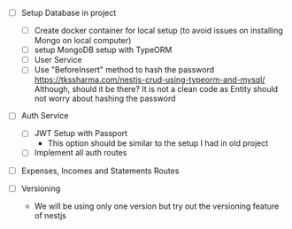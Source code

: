 - [ ] Setup Database in project

  - [ ] Create docker container for local setup (to avoid issues on installing Mongo on local computer)
  - [ ] setup MongoDB setup with TypeORM
  - [ ] User Service
  - [ ] Use "BeforeInsert" method to hash the password
        https://tkssharma.com/nestjs-crud-using-typeorm-and-mysql/
        Although, should it be there?
        It is not a clean code as Entity should not worry about hashing the password

- [ ] Auth Service

  - [ ] JWT Setup with Passport
    - This option should be similar to the setup I had in old project
  - [ ] Implement all auth routes

- [ ] Expenses, Incomes and Statements Routes

- [ ] Versioning
  - We will be using only one version but try out the versioning feature of nestjs
